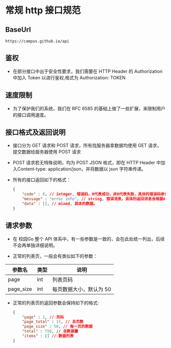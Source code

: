 # 常规 http 接口规范

## BaseUrl

```
https://campus.github.io/api
```

## 鉴权

* 在部分接口中出于安全性要求，我们需要在 HTTP Header 的 Authorization 中加入 Token 以进行鉴权,格式为 Authorization: TOKEN

## 速度限制

* 为了保护我们的系统，我们在 RFC 6585 的基础上做了一些扩展，来限制用户的接口调用速度。

## 接口格式及返回说明

* 接口分为 GET 请求和 POST 请求，所有找服务器拿数据均使用 GET 请求，提交数据给服务器使用 POST 请求

* POST 请求若无特殊说明，均为 POST JSON 格式，即在 HTTP Header 中加入Content-type: application/json，并将数据以 json 字符串传递。

* 所有的接口返回如下的格式：

    ```JSON
    {
        "code" : 0, // integer, 错误码，0代表成功，非0代表失败，具体的错误码参见错误码一览
        "message" : "error info", // string, 错误消息，具体的返回消息会根据Accept-Language来返回。
        "data" : [], // mixed, 具体的数据。
    }
    ```

## 请求参数

* 在 校园Go 整个 API 体系中，有一些参数是一致的，会在此处统一列出，后续不会再单独详细说明。

* 正常的列表页，一般会有类似如下的参数： 

| 参数名    | 类型 | 说明                    |
| --------- | ---- | ----------------------- |
| page      | int  | 列表页码                |
| page_size | int  | 每页数据大小，默认为 50 |

* 正常的列表页的返回参数会保持如下的格式:

    ```JSON
    {
        "page" : 2, // 页码
        "page_total" : 15, // 总页数
        "page_size" : 50, // 每一页的数据
        "total" : 750, // 总数据量
        "items" : [] // 数据列表
    }
    ```
